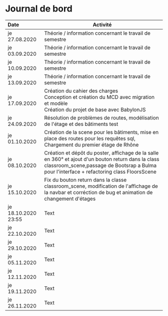 # Journal de bord
| Date          | Activité |
| :------------ | -------- |
| je 27.08.2020 | Théorie / information concernant le travail de semestre |
| je 03.09.2020 | Théorie / information concernant le travail de semestre |
| je 10.09.2020 | Théorie / information concernant le travail de semestre |
| je 13.09.2020 | Théorie / information concernant le travail de semestre |
| je 17.09.2020 | Création du cahier des charges<br />Conception et création du MCD avec migration et modèle<br />Création du projet de base avec BabylonJS |
| je 24.09.2020 | Résolution de problèmes de routes, modélisation de l'étage et des bâtiments test |
| je 01.10.2020 | Création de la scene pour les bâtiments, mise en place des routes pour les requêtes sql, Chargement du premier étage de Rhône     |
| je 08.10.2020 | Création et dépôt du poster, affichage de la salle en 360° et ajout d'un bouton return dans la class classroom_scene,passage de Bootsrap a Bulma pour l'interface + refactoring class FloorsScene  |
| je 15.10.2020 | Fix du bouton return dans la classe classroom_scene, modification de l'affichage de la navbar et corréction de bug et animation de changement d'étages |
| je 18.10.2020 23:55 | Text     |
| je 22.10.2020 | Text     |
| je 29.10.2020 | Text     |
| je 05.11.2020 | Text     |
| je 12.11.2020 | Text     |
| je 19.11.2020 | Text     |
| je 26.11.2020 | Text     |
